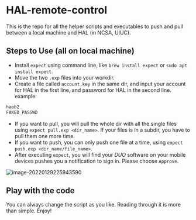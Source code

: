 # HAL-remote-control
This is the repo for all the helper scripts and executables to push and pull between a local machine and HAL (in NCSA, UIUC).

## Steps to Use (all on local machine)

-   Install `expect` using command line, like `brew install expect` or `sudo apt install expect`.
-   Move the two `.exp` files into your workdir.
-   Create a file called `account.key` in the same dir, and input your account for HAL in the first line, and password for HAL in the second line. example:

```txt
haob2
FAKED_PASSWD
```

-   If you want to pull, you will pull the whole dir with all the single files using `expect pull.exp <dir_name>`. If your files is in a subdir, you have to pull them one more time. 
-   If you want to push, you can only push one file at a time, using `expect push.exp <dir_name/file_name>`.
-   After executing `expect`, you will find your *DUO* software on your mobile devices pushes you a notification to sign in. Please choose `Approve`.

![image-20220129225943590](http://jacklovespictures.oss-cn-beijing.aliyuncs.com/2022-01-30-045944.png)

## Play with the code

You can always change the script as you like. Reading through it is more than simple. Enjoy!

